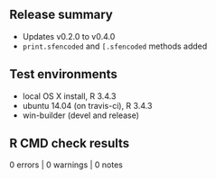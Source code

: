 
## Release summary

* Updates v0.2.0 to v0.4.0
* `print.sfencoded` and `[.sfencoded` methods added

## Test environments

* local OS X install, R 3.4.3
* ubuntu 14.04 (on travis-ci), R 3.4.3
* win-builder (devel and release)

## R CMD check results

0 errors | 0 warnings | 0 notes
